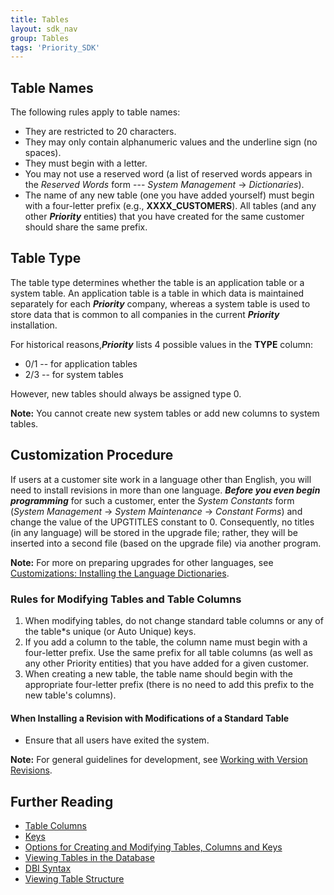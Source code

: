 ```yaml
---
title: Tables
layout: sdk_nav
group: Tables
tags: 'Priority_SDK'
---
```


## Table Names 

The following rules apply to table names:

-   They are restricted to 20 characters.
-   They may only contain alphanumeric values and the underline sign (no
    spaces).
-   They must begin with a letter.
-   You may not use a reserved word (a list of reserved words appears in
    the *Reserved Words* form --- *System Management* → *Dictionaries*).
-   The name of any new table (one you have added yourself) must begin
    with a four-letter prefix (e.g., **XXXX_CUSTOMERS**). All tables
    (and any other ***Priority*** entities) that you have created for
    the same customer should share the same prefix.

## Table Type 

The table type determines whether the table is an application table or a
system table. An application table is a table in which data is
maintained separately for each ***Priority*** company, whereas a
system table is used to store data that is common to all companies in
the current ***Priority*** installation.

For historical reasons,***Priority*** lists 4 possible values in the
**TYPE** column:

-   0/1 -- for application tables
-   2/3 -- for system tables

However, new tables should always be assigned type 0.


**Note:** You cannot create new system tables or add new columns to
system tables.

## Customization Procedure 

If users at a customer site work in a language other than English, you
will need to install revisions in more than one language. ***Before you
even begin programming*** for such a customer, enter the *System
Constants* form (*System Management* → *System Maintenance* → *Constant
Forms*) and change the value of the UPGTITLES constant to 0.
Consequently, no titles (in any language) will be stored in the upgrade
file; rather, they will be inserted into a second file (based on the
upgrade file) via another program.


**Note:** For more on preparing upgrades for other languages, see
[Customizations: Installing the Language
Dictionaries](Customizations:_Installing-the-Language-Dictionaries ).


### Rules for Modifying Tables and Table Columns 

1.  When modifying tables, do not change standard table columns or any
    of the table*s unique (or Auto Unique) keys.
2.  If you add a column to the table, the column name must begin with a
    four-letter prefix. Use the same prefix for all table columns (as
    well as any other Priority entities) that you have added for a given
    customer.
3.  When creating a new table, the table name should begin with the
    appropriate four-letter prefix (there is no need to add this prefix
    to the new table's columns).

#### When Installing a Revision with Modifications of a Standard Table 

-   Ensure that all users have exited the system.


**Note:** For general guidelines for development, see [Working with
Version
Revisions](Installing-Your-Customizations#Working-with-Version-Revisions ).


## Further Reading 

-   [Table Columns](Table-Columns )
-   [Keys](Keys )
-   [Options for Creating and Modifying Tables, Columns and
    Keys](Options-for-Creating-and-Modifying-Tables,_Columns-and-Keys )
-   [Viewing Tables in the
    Database](Viewing-Tables-in-the-Database )
-   [DBI Syntax](DBI-Syntax )
-   [Viewing Table Structure](Viewing-Table-Structure )
